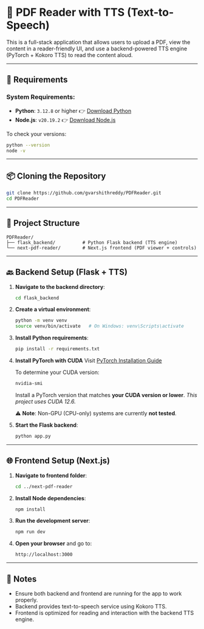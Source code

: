 
# 🧾 PDF Reader with TTS (Text-to-Speech)

This is a full-stack application that allows users to upload a PDF, view the content in a reader-friendly UI, and use a backend-powered TTS engine (PyTorch + Kokoro TTS) to read the content aloud.

---

## 🔧 Requirements

### System Requirements:

* **Python**: `3.12.8` or higher
  👉 [Download Python](https://www.python.org/downloads/release/python-3128/)
* **Node.js**: `v20.19.2`
  👉 [Download Node.js](https://nodejs.org/en/download)

To check your versions:

```bash
python --version
node -v
```

---

## 📦 Cloning the Repository

```bash
git clone https://github.com/gvarshithreddy/PDFReader.git
cd PDFReader
```

---

## 📁 Project Structure

```
PDFReader/
├── flask_backend/          # Python Flask backend (TTS engine)
└── next-pdf-reader/        # Next.js frontend (PDF viewer + controls)
```

---

## 🔙 Backend Setup (Flask + TTS)

1. **Navigate to the backend directory**:

   ```bash
   cd flask_backend
   ```

2. **Create a virtual environment**:

   ```bash
   python -m venv venv
   source venv/bin/activate   # On Windows: venv\Scripts\activate
   ```

3. **Install Python requirements**:

   ```bash
   pip install -r requirements.txt
   ```

4. **Install PyTorch with CUDA**
   Visit [PyTorch Installation Guide](https://pytorch.org/get-started/locally/)

   To determine your CUDA version:

   ```bash
   nvidia-smi
   ```

   Install a PyTorch version that matches **your CUDA version or lower**.
   *This project uses CUDA 12.6.*

   ⚠️ **Note**: Non-GPU (CPU-only) systems are currently **not tested**.

5. **Start the Flask backend**:

   ```bash
   python app.py
   ```

---

## 🌐 Frontend Setup (Next.js)

1. **Navigate to frontend folder**:

   ```bash
   cd ../next-pdf-reader
   ```

2. **Install Node dependencies**:

   ```bash
   npm install
   ```

3. **Run the development server**:

   ```bash
   npm run dev
   ```

4. **Open your browser** and go to:

   ```
   http://localhost:3000
   ```

---

## 📝 Notes

* Ensure both backend and frontend are running for the app to work properly.
* Backend provides text-to-speech service using Kokoro TTS.
* Frontend is optimized for reading and interaction with the backend TTS engine.
